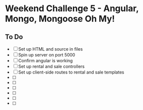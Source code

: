 # Weekend Challenge 5 - Angular, Mongo, Mongoose Oh My!

## To Do
- [ ] Set up HTML and source in files
- [ ] Spin up server on port 5000
- [ ] Confirm angular is working
- [ ] Set up rental and sale controllers
- [ ] Set up client-side routes to rental and sale templates
- [ ] 
- [ ]
- [ ]
- [ ]
- [ ]
- [ ]